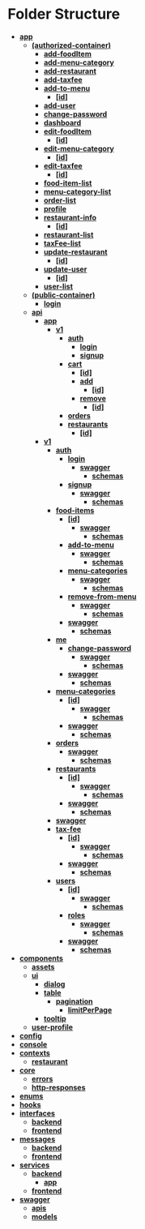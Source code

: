 
# Folder Structure

- [**app**](app)
    - [**(authorized-container)**](app/\(authorized-container\))
        - [**add-foodItem**](app/\(authorized-container\)/add-foodItem)
        - [**add-menu-category**](app/\(authorized-container\)/add-menu-category)
        - [**add-restaurant**](app/\(authorized-container\)/add-restaurant)
        - [**add-taxfee**](app/\(authorized-container\)/add-taxfee)
        - [**add-to-menu**](app/\(authorized-container\)/add-to-menu)
            - [**\[id\]**](app/\(authorized-container\)/add-to-menu/\[id])
        - [**add-user**](app/\(authorized-container\)/add-user)
        - [**change-password**](app/\(authorized-container\)/change-password)
        - [**dashboard**](app/\(authorized-container\)/dashboard)
        - [**edit-foodItem**](app/\(authorized-container\)/edit-foodItem)
            - [**\[id\]**](app/\(authorized-container\)/edit-foodItem/\[id])
        - [**edit-menu-category**](app/\(authorized-container\)/edit-menu-category)
            - [**\[id\]**](app/\(authorized-container\)/edit-menu-category/\[id])
        - [**edit-taxfee**](app/\(authorized-container\)/edit-taxfee)
            - [**\[id\]**](app/\(authorized-container\)/edit-taxfee/\[id])
        - [**food-item-list**](app/\(authorized-container\)/food-item-list)
        - [**menu-category-list**](app/\(authorized-container\)/menu-category-list)
        - [**order-list**](app/\(authorized-container\)/order-list)
        - [**profile**](app/\(authorized-container\)/profile)
        - [**restaurant-info**](app/\(authorized-container\)/restaurant-info)
            - [**\[id\]**](app/\(authorized-container\)/restaurant-info/\[id])
        - [**restaurant-list**](app/\(authorized-container\)/restaurant-list)
        - [**taxFee-list**](app/\(authorized-container\)/taxFee-list)
        - [**update-restaurant**](app/\(authorized-container\)/update-restaurant)
            - [**\[id\]**](app/\(authorized-container\)/update-restaurant/\[id])
        - [**update-user**](app/\(authorized-container\)/update-user)
            - [**\[id\]**](app/\(authorized-container\)/update-user/\[id])
        - [**user-list**](app/\(authorized-container\)/user-list)
    - [**(public-container)**](app/\(public-container\))
        - [**login**](app/\(public-container\)/login)
    - [**api**](app/api)
        - [**app**](app/api/app)
            - [**v1**](app/api/app/v1)
                - [**auth**](app/api/app/v1/auth)
                    - [**login**](app/api/app/v1/auth/login)
                    - [**signup**](app/api/app/v1/auth/signup)
                - [**cart**](app/api/app/v1/cart)
                    - [**\[id\]**](app/api/app/v1/cart/\[id])
                    - [**add**](app/api/app/v1/cart/add)
                        - [**\[id\]**](app/api/app/v1/cart/add/\[id])
                    - [**remove**](app/api/app/v1/cart/remove)
                        - [**\[id\]**](app/api/app/v1/cart/remove/\[id])
                - [**orders**](app/api/app/v1/orders)
                - [**restaurants**](app/api/app/v1/restaurants)
                    - [**\[id\]**](app/api/app/v1/restaurants/\[id])
        - [**v1**](app/api/v1)
            - [**auth**](app/api/v1/auth)
                - [**login**](app/api/v1/auth/login)
                    - [**swagger**](app/api/v1/auth/login/swagger)
                        - [**schemas**](app/api/v1/auth/login/swagger/schemas)
                - [**signup**](app/api/v1/auth/signup)
                    - [**swagger**](app/api/v1/auth/signup/swagger)
                        - [**schemas**](app/api/v1/auth/signup/swagger/schemas)
            - [**food-items**](app/api/v1/food-items)
                - [**\[id\]**](app/api/v1/food-items/\[id])
                    - [**swagger**](app/api/v1/food-items/\[id]/swagger)
                        - [**schemas**](app/api/v1/food-items/\[id]/swagger/schemas)
                - [**add-to-menu**](app/api/v1/food-items/add-to-menu)
                    - [**swagger**](app/api/v1/food-items/add-to-menu/swagger)
                        - [**schemas**](app/api/v1/food-items/add-to-menu/swagger/schemas)
                - [**menu-categories**](app/api/v1/food-items/menu-categories)
                    - [**swagger**](app/api/v1/food-items/menu-categories/swagger)
                        - [**schemas**](app/api/v1/food-items/menu-categories/swagger/schemas)
                - [**remove-from-menu**](app/api/v1/food-items/remove-from-menu)
                    - [**swagger**](app/api/v1/food-items/remove-from-menu/swagger)
                        - [**schemas**](app/api/v1/food-items/remove-from-menu/swagger/schemas)
                - [**swagger**](app/api/v1/food-items/swagger)
                    - [**schemas**](app/api/v1/food-items/swagger/schemas)
            - [**me**](app/api/v1/me)
                - [**change-password**](app/api/v1/me/change-password)
                    - [**swagger**](app/api/v1/me/change-password/swagger)
                        - [**schemas**](app/api/v1/me/change-password/swagger/schemas)
                - [**swagger**](app/api/v1/me/swagger)
                    - [**schemas**](app/api/v1/me/swagger/schemas)
            - [**menu-categories**](app/api/v1/menu-categories)
                - [**\[id\]**](app/api/v1/menu-categories/\[id])
                    - [**swagger**](app/api/v1/menu-categories/\[id]/swagger)
                        - [**schemas**](app/api/v1/menu-categories/\[id]/swagger/schemas)
                - [**swagger**](app/api/v1/menu-categories/swagger)
                    - [**schemas**](app/api/v1/menu-categories/swagger/schemas)
            - [**orders**](app/api/v1/orders)
                - [**swagger**](app/api/v1/orders/swagger)
                    - [**schemas**](app/api/v1/orders/swagger/schemas)
            - [**restaurants**](app/api/v1/restaurants)
                - [**\[id\]**](app/api/v1/restaurants/\[id])
                    - [**swagger**](app/api/v1/restaurants/\[id]/swagger)
                        - [**schemas**](app/api/v1/restaurants/\[id]/swagger/schemas)
                - [**swagger**](app/api/v1/restaurants/swagger)
                    - [**schemas**](app/api/v1/restaurants/swagger/schemas)
            - [**swagger**](app/api/v1/swagger)
            - [**tax-fee**](app/api/v1/tax-fee)
                - [**\[id\]**](app/api/v1/tax-fee/\[id])
                    - [**swagger**](app/api/v1/tax-fee/\[id]/swagger)
                        - [**schemas**](app/api/v1/tax-fee/\[id]/swagger/schemas)
                - [**swagger**](app/api/v1/tax-fee/swagger)
                    - [**schemas**](app/api/v1/tax-fee/swagger/schemas)
            - [**users**](app/api/v1/users)
                - [**\[id\]**](app/api/v1/users/\[id])
                    - [**swagger**](app/api/v1/users/\[id]/swagger)
                        - [**schemas**](app/api/v1/users/\[id]/swagger/schemas)
                - [**roles**](app/api/v1/users/roles)
                    - [**swagger**](app/api/v1/users/roles/swagger)
                        - [**schemas**](app/api/v1/users/roles/swagger/schemas)
                - [**swagger**](app/api/v1/users/swagger)
                    - [**schemas**](app/api/v1/users/swagger/schemas)
- [**components**](components)
    - [**assets**](components/assets)
    - [**ui**](components/ui)
        - [**dialog**](components/ui/dialog)
        - [**table**](components/ui/table)
            - [**pagination**](components/ui/table/pagination)
                - [**limitPerPage**](components/ui/table/pagination/limitPerPage)
        - [**tooltip**](components/ui/tooltip)
    - [**user-profile**](components/user-profile)
- [**config**](config)
- [**console**](console)
- [**contexts**](contexts)
    - [**restaurant**](contexts/restaurant)
- [**core**](core)
    - [**errors**](core/errors)
    - [**http-responses**](core/http-responses)
- [**enums**](enums)
- [**hooks**](hooks)
- [**interfaces**](interfaces)
    - [**backend**](interfaces/backend)
    - [**frontend**](interfaces/frontend)
- [**messages**](messages)
    - [**backend**](messages/backend)
    - [**frontend**](messages/frontend)
- [**services**](services)
    - [**backend**](services/backend)
        - [**app**](services/backend/app)
    - [**frontend**](services/frontend)
- [**swagger**](swagger)
    - [**apis**](swagger/apis)
    - [**models**](swagger/models)
